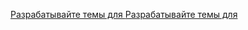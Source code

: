 [Разрабатывайте темы для ](https://webformyself.com/razrabatyvajte-temy-dlya-wordpress-bystree-vmeste-s-gulp/)
[Разрабатывайте темы для ](https://webformyself.com/kak-proektirovat-i-uspeshno-prodavat-temy/)

